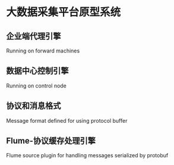 # 大数据采集平台原型系统

## 企业端代理引擎
Running on forward machines

## 数据中心控制引擎
Running on control node

## 协议和消息格式
Message format defined for using protocol buffer

## Flume-协议缓存处理引擎
Flume source plugin for handling messages serialized by protobuf
